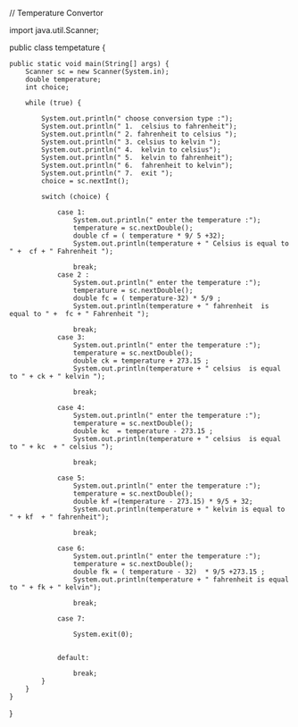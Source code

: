 // Temperature Convertor

import java.util.Scanner;

public class tempetature {

    public static void main(String[] args) {
        Scanner sc = new Scanner(System.in);
        double temperature;
        int choice;
        
        while (true) {

            System.out.println(" choose conversion type :");
            System.out.println(" 1.  celsius to fahrenheit");
            System.out.println(" 2. fahrenheit to celsius ");
            System.out.println(" 3. celsius to kelvin ");
            System.out.println(" 4.  kelvin to celsius");
            System.out.println(" 5.  kelvin to fahrenheit");
            System.out.println(" 6.  fahrenheit to kelvin");
            System.out.println(" 7.  exit ");
            choice = sc.nextInt();

            switch (choice) {

                case 1:
                    System.out.println(" enter the temperature :");
                    temperature = sc.nextDouble();
                    double cf = ( temperature * 9/ 5 +32);
                    System.out.println(temperature + " Celsius is equal to " +  cf + " Fahrenheit ");

                    break;
                case 2 :
                    System.out.println(" enter the temperature :");
                    temperature = sc.nextDouble();
                    double fc = ( temperature-32) * 5/9 ;
                    System.out.println(temperature + " fahrenheit  is equal to " +  fc + " Fahrenheit ");

                    break;
                case 3:
                    System.out.println(" enter the temperature :");
                    temperature = sc.nextDouble();
                    double ck = temperature + 273.15 ;
                    System.out.println(temperature + " celsius  is equal to " + ck + " kelvin ");
                    
                    break;

                case 4:
                    System.out.println(" enter the temperature :");
                    temperature = sc.nextDouble();
                    double kc  = temperature - 273.15 ;
                    System.out.println(temperature + " celsius  is equal to " + kc  + " celsius ");

                    break;

                case 5:
                    System.out.println(" enter the temperature :");
                    temperature = sc.nextDouble();
                    double kf =(temperature - 273.15) * 9/5 + 32;
                    System.out.println(temperature + " kelvin is equal to " + kf  + " fahrenheit");

                    break;

                case 6:
                    System.out.println(" enter the temperature :");
                    temperature = sc.nextDouble();
                    double fk = ( temperature - 32)  * 9/5 +273.15 ;
                    System.out.println(temperature + " fahrenheit is equal to " + fk + " kelvin");

                    break;

                case 7:

                    System.exit(0);
                    
                
                default:

                    break;
            }
        }
    }
}
